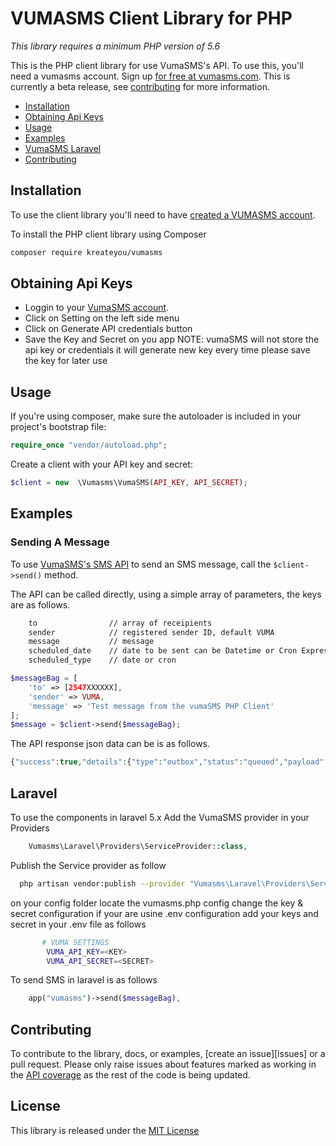 VUMASMS Client Library for PHP 
============================


*This library requires a minimum PHP version of 5.6*

This is the PHP client library for use VumaSMS's API. To use this, you'll need a vumasms account. Sign up [for free at 
vumasms.com][signup]. This is currently a beta release, see [contributing](#contributing) for more information.

 * [Installation](#installation)
 * [Obtaining Api Keys](#obtaining-api-keys)
 * [Usage](#usage)
 * [Examples](#examples)
 * [VumaSMS Laravel](#laravel)
 * [Contributing](#contributing) 

Installation
------------

To use the client library you'll need to have [created a VUMASMS account][signup]. 


To install the PHP client library using Composer

```bash
composer require kreateyou/vumasms
```
Obtaining Api Keys
-----
* Loggin to your [VumaSMS account][signin].
* Click on Setting on the left side menu
* Click on Generate API credentials button
* Save the Key and Secret on you app
NOTE: vumaSMS will not store the api key or credentials it will generate new key every time please save the key for later use


Usage
-----

If you're using composer, make sure the autoloader is included in your project's bootstrap file:

```php
require_once "vendor/autoload.php";
```
    
Create a client with your API key and secret:

```php
$client = new  \Vumasms\VumaSMS(API_KEY, API_SECRET);     
```

Examples
--------

### Sending A Message

To use [VumaSMS's SMS API][doc_sms_link] to send an SMS message, call the `$client->send()` method.

The API can be called directly, using a simple array of parameters, the keys are as follows.
```bash
    to                // array of receipients
    sender            // registered sender ID, default VUMA
    message           // message
    scheduled_date    // date to be sent can be Datetime or Cron Expression
    scheduled_type    // date or cron
```


```php
$messageBag = [
    'to' => [2547XXXXXX],
    'sender' => VUMA,
    'message' => 'Test message from the vumaSMS PHP Client'
];
$message = $client->send($messageBag);
```
    
The API response json data can be is as follows. 

```php
{"success":true,"details":{"type":"outbox","status":"queued","payload":{"to":["2547XXXXXX"],"message":"Your verification code for PROJECT is 3434  \n","sender":"VUMA","scheduled_date":null,"scheduled_type":null},"created_by":"17","scheduled_at":null,"updated_at":"2018-04-18 10:14:22","created_at":"2018-04-18 10:14:22","sid":"36"}};
```
    
Laravel
------------
To use the components in laravel 5.x
Add  the VumaSMS provider in your Providers
```php
    Vumasms\Laravel\Providers\ServiceProvider::class,
```
Publish the Service provider as follow
```bash
  php artisan vendor:publish --provider "Vumasms\Laravel\Providers\ServiceProvider"
```
on your config folder locate the vumasms.php config change the key & secret configuration
if your are usine .env configuration add your keys and secret in your .env file as follows
```bash
       # VUMA SETTINGS
        VUMA_API_KEY=<KEY>
        VUMA_API_SECRET=<SECRET>
```
To send SMS in laravel is as follows
```php
    app("vumasms")->send($messageBag),
```

Contributing
------------

To contribute to the library, docs, or examples, [create an issue][issues] or a pull request. Please only raise issues
about features marked as working in the [API coverage](#API-Coverage) as the rest of the code is being updated.

License
-------

This library is released under the [MIT License][license]

[signup]: https://www.vumasms.com/account/signup
[license]: LICENSE.txt
[signin]: https://www.vumasms.com/account/login
[doc_sms_link]: #